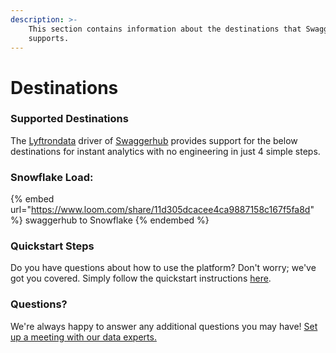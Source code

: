 ```yaml
---
description: >-
    This section contains information about the destinations that Swaggerhub
    supports.
---
```


# Destinations

### Supported Destinations

The [Lyftrondata](https://www.lyftrondata.com/) driver of [Swaggerhub](https://www.lyftrondata.com/integration/swaggerhub/) provides support for the below destinations for instant analytics with no engineering in just 4 simple steps.

### Snowflake Load:

{% embed url="https://www.loom.com/share/11d305dcacee4ca9887158c167f5fa8d" %}
swaggerhub to Snowflake
{% endembed %}

### Quickstart Steps

Do you have questions about how to use the platform? Don't worry; we've got you covered. Simply follow the quickstart instructions [here](../../../quickstart-steps.md).

### Questions? <a href="#questions" id="questions"></a>

We're always happy to answer any additional questions you may have! [Set up a meeting with our data experts.](https://www.lyftrondata.com/book-a-meeting/)
